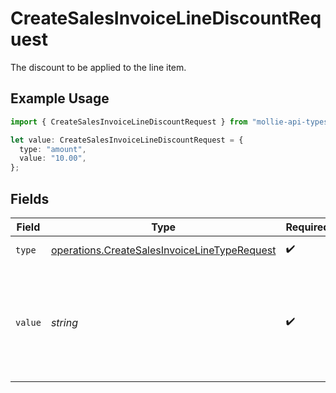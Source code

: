# CreateSalesInvoiceLineDiscountRequest

The discount to be applied to the line item.

## Example Usage

```typescript
import { CreateSalesInvoiceLineDiscountRequest } from "mollie-api-typescript/models/operations";

let value: CreateSalesInvoiceLineDiscountRequest = {
  type: "amount",
  value: "10.00",
};
```

## Fields

| Field                                                                                                        | Type                                                                                                         | Required                                                                                                     | Description                                                                                                  | Example                                                                                                      |
| ------------------------------------------------------------------------------------------------------------ | ------------------------------------------------------------------------------------------------------------ | ------------------------------------------------------------------------------------------------------------ | ------------------------------------------------------------------------------------------------------------ | ------------------------------------------------------------------------------------------------------------ |
| `type`                                                                                                       | [operations.CreateSalesInvoiceLineTypeRequest](../../models/operations/createsalesinvoicelinetyperequest.md) | :heavy_check_mark:                                                                                           | The type of discount.                                                                                        | amount                                                                                                       |
| `value`                                                                                                      | *string*                                                                                                     | :heavy_check_mark:                                                                                           | A string containing an exact monetary amount in the given currency, or the percentage.                       | 10.00                                                                                                        |